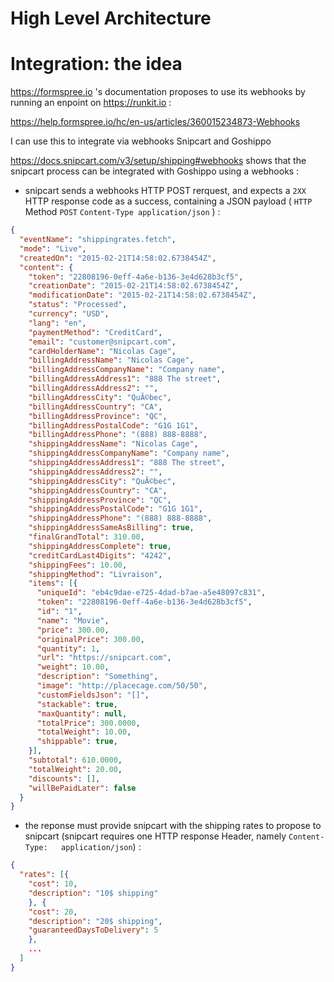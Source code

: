 # High Level Architecture 


<!-- Schematiscs go here -->


# Integration: the idea

https://formspree.io 's documentation proposes to use its webhooks by running an enpoint on https://runkit.io : 

https://help.formspree.io/hc/en-us/articles/360015234873-Webhooks


I can use this to integrate via webhooks Snipcart and Goshippo

https://docs.snipcart.com/v3/setup/shipping#webhooks shows that the snipcart process can be integrated with Goshippo using a webhooks : 

* snipcart sends a webhooks HTTP POST rerquest, and expects a `2XX` HTTP response code as a success, containing a JSON payload ( `HTTP` Method `POST` `Content-Type application/json` ) :

```JSon
{
  "eventName": "shippingrates.fetch",
  "mode": "Live",
  "createdOn": "2015-02-21T14:58:02.6738454Z",
  "content": {
    "token": "22808196-0eff-4a6e-b136-3e4d628b3cf5",
    "creationDate": "2015-02-21T14:58:02.6738454Z",
    "modificationDate": "2015-02-21T14:58:02.6738454Z",
    "status": "Processed",
    "currency": "USD",
    "lang": "en",
    "paymentMethod": "CreditCard",
    "email": "customer@snipcart.com",
    "cardHolderName": "Nicolas Cage",
    "billingAddressName": "Nicolas Cage",
    "billingAddressCompanyName": "Company name",
    "billingAddressAddress1": "888 The street",
    "billingAddressAddress2": "",
    "billingAddressCity": "QuÃ©bec",
    "billingAddressCountry": "CA",
    "billingAddressProvince": "QC",
    "billingAddressPostalCode": "G1G 1G1",
    "billingAddressPhone": "(888) 888-8888",
    "shippingAddressName": "Nicolas Cage",
    "shippingAddressCompanyName": "Company name",
    "shippingAddressAddress1": "888 The street",
    "shippingAddressAddress2": "",
    "shippingAddressCity": "QuÃ©bec",
    "shippingAddressCountry": "CA",
    "shippingAddressProvince": "QC",
    "shippingAddressPostalCode": "G1G 1G1",
    "shippingAddressPhone": "(888) 888-8888",
    "shippingAddressSameAsBilling": true,
    "finalGrandTotal": 310.00,
    "shippingAddressComplete": true,
    "creditCardLast4Digits": "4242",
    "shippingFees": 10.00,
    "shippingMethod": "Livraison",
    "items": [{
      "uniqueId": "eb4c9dae-e725-4dad-b7ae-a5e48097c831",
      "token": "22808196-0eff-4a6e-b136-3e4d628b3cf5",
      "id": "1",
      "name": "Movie",
      "price": 300.00,
      "originalPrice": 300.00,
      "quantity": 1,
      "url": "https://snipcart.com",
      "weight": 10.00,
      "description": "Something",
      "image": "http://placecage.com/50/50",
      "customFieldsJson": "[]",
      "stackable": true,
      "maxQuantity": null,
      "totalPrice": 300.0000,
      "totalWeight": 10.00,
      "shippable": true,
    }],
    "subtotal": 610.0000,
    "totalWeight": 20.00,
    "discounts": [],
    "willBePaidLater": false
  }
}
``` 
* the reponse must provide snipcart with the shipping rates to propose to snipcart (snipcart requires one HTTP response Header, namely `Content-Type:	application/json`) : 

```JSon
{
  "rates": [{
    "cost": 10,
    "description": "10$ shipping"
    }, {
    "cost": 20,
    "description": "20$ shipping",
    "guaranteedDaysToDelivery": 5
    },
    ...
  ]
}
```



<!--
I also still need hugo goshipo integration : 
* 

-->
